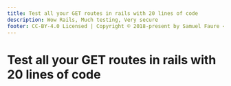 ```yaml
---
title: Test all your GET routes in rails with 20 lines of code
description: Wow Rails, Much testing, Very secure
footer: CC-BY-4.0 Licensed | Copyright © 2018-present by Samuel Faure <3
---
```

# Test all your GET routes in rails with 20 lines of code

